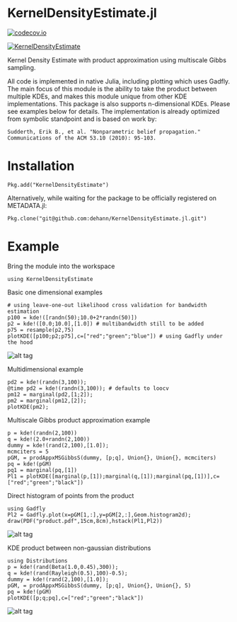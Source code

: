 # KernelDensityEstimate.jl

[![codecov.io](https://codecov.io/github/dehann/KernelDensityEstimate.jl/coverage.svg?branch=master)](https://codecov.io/github/dehann/KernelDensityEstimate.jl?branch=master)

[![KernelDensityEstimate](http://pkg.julialang.org/badges/KernelDensityEstimate_0.4.svg)](http://pkg.julialang.org/?pkg=KernelDensityEstimate&ver=0.4)

Kernel Density Estimate with product approximation using multiscale Gibbs sampling.

All code is implemented in native Julia, including plotting which uses Gadfly. The main focus of this module is the ability to take the product between multiple KDEs, and makes this module unique from other KDE implementations. This package is also supports n-dimensional KDEs. Please see examples below for details. The implementation is already optimized from symbolic standpoint and is based on work by:

    Sudderth, Erik B., et al. "Nonparametric belief propagation." Communications of the ACM 53.10 (2010): 95-103.

Installation
============

    Pkg.add("KernelDensityEstimate")
    
Alternatively, while waiting for the package to be officially registered on METADATA.jl:

    Pkg.clone("git@github.com:dehann/KernelDensityEstimate.jl.git")

Example
=======

Bring the module into the workspace

    using KernelDensityEstimate

Basic one dimensional examples

    # using leave-one-out likelihood cross validation for bandwidth estimation
    p100 = kde!([randn(50);10.0+2*randn(50)])
    p2 = kde!([0.0;10.0],[1.0]) # multibandwidth still to be added
    p75 = resample(p2,75)
    plotKDE([p100;p2;p75],c=["red";"green";"blue"]) # using Gadfly under the hood

![alt tag](https://raw.githubusercontent.com/dehann/KernelDensityEstimate.jl/master/test/FirstExamplePlot.png)

Multidimensional example

    pd2 = kde!(randn(3,100));
    @time pd2 = kde!(randn(3,100)); # defaults to loocv
    pm12 = marginal(pd2,[1;2]);
    pm2 = marginal(pm12,[2]);
    plotKDE(pm2);

Multiscale Gibbs product approximation example

    p = kde!(randn(2,100))
    q = kde!(2.0+randn(2,100))
    dummy = kde!(rand(2,100),[1.0]);
    mcmciters = 5
    pGM, = prodAppxMSGibbsS(dummy, [p;q], Union{}, Union{}, mcmciters)
    pq = kde!(pGM)
    pq1 = marginal(pq,[1])
    Pl1 = plotKDE([marginal(p,[1]);marginal(q,[1]);marginal(pq,[1])],c=["red";"green";"black"])

Direct histogram of points from the product

    using Gadfly
    Pl2 = Gadfly.plot(x=pGM[1,:],y=pGM[2,:],Geom.histogram2d);
    draw(PDF("product.pdf",15cm,8cm),hstack(Pl1,Pl2))
    
![alt tag](https://raw.githubusercontent.com/dehann/KernelDensityEstimate.jl/master/test/product.png)

KDE product between non-gaussian distributions

    using Distributions
    p = kde!(rand(Beta(1.0,0.45),300));
    q = kde!(rand(Rayleigh(0.5),100)-0.5);
    dummy = kde!(rand(2,100),[1.0]);
    pGM, = prodAppxMSGibbsS(dummy, [p;q], Union{}, Union{}, 5)
    pq = kde!(pGM)
    plotKDE([p;q;pq],c=["red";"green";"black"])

![alt tag](https://raw.githubusercontent.com/dehann/KernelDensityEstimate.jl/master/test/RayleighBetaProduct.png)
